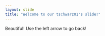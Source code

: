 ```yaml
---
layout: slide
title: "Welcome to our tschwarz01's slide!"
---
```

Beautiful!
Use the left arrow to go back!

